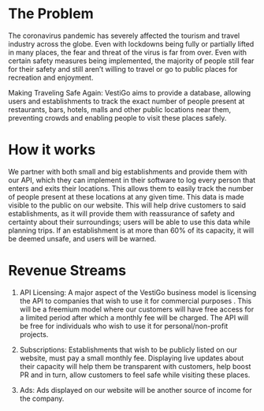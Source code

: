 # The Problem
The coronavirus pandemic has severely affected the tourism and travel industry across the globe. Even with lockdowns
being fully or partially lifted in many places, the fear and threat of the virus is far from over. Even with certain safety measures being implemented, the majority of people still fear for their safety and still aren’t willing to travel or go to public places for recreation and enjoyment.


Making Traveling Safe Again: VestiGo aims to provide a database, allowing users and establishments to track the exact number of people present at restaurants, bars, hotels, malls and other public locations near them, preventing crowds and enabling people to visit
these places safely.



# How it works
We partner with both small and big establishments and provide them with our API, which they can implement in their software to log every person that enters and exits their locations. This allows them to easily track the number of people present at  these locations at any given time. This data is made visible to the public on our website. This will help drive customers to said establishments, as it will provide them with reassurance of safety and certainty about their surroundings; users will be able to use this data while planning trips. If an establishment is at more than 60% of its capacity, it will be deemed unsafe, and users will be warned.

# Revenue Streams

1. API Licensing: A major aspect of the VestiGo business model is licensing the API to companies that wish to use it for commercial purposes . This will be a freemium model where our customers will have free access for a limited period after which a monthly fee will be charged. The API will be free for individuals who wish to use it for personal/non-profit projects.

2. Subscriptions: Establishments that wish to be publicly listed on our website, must pay a small monthly fee. Displaying live updates about their capacity will help them be transparent with customers, help boost PR and in turn, allow customers to feel safe while visiting these places.

3. Ads: Ads displayed on our website will be another source of income for the company.





